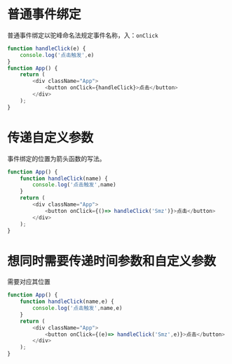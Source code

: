 # 普通事件绑定

 普通事件绑定以驼峰命名法规定事件名称，入：`onClick`
```javascript
function handleClick(e) {
    console.log('点击触发',e)
}
function App() {
    return (
        <div className="App">
            <button onClick={handleClick}>点击</button>
        </div>
    );
}
```

# 传递自定义参数
事件绑定的位置为箭头函数的写法。
```javascript
function App() {
    function handleClick(name) {
        console.log('点击触发',name)
    }
    return (
        <div className="App">
            <button onClick={()=> handleClick('Smz')}>点击</button>
        </div>
    );
}
```


# 想同时需要传递时间参数和自定义参数
需要对应其位置

```javascript
function App() {
    function handleClick(name,e) {
        console.log('点击触发',name,e)
    }
    return (
        <div className="App">
            <button onClick={(e)=> handleClick('Smz',e)}>点击</button>
        </div>
    );
}
```






